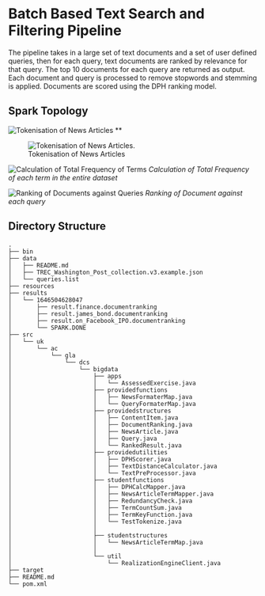 # Batch Based Text Search and Filtering Pipeline

The pipeline takes in a large set of text documents and a set of user defined queries, then for each query, text documents are ranked by relevance for that query. The top 10 documents for each query are returned as output. Each document and query is processed to remove stopwords and stemming is applied. Documents are scored using the DPH ranking model.

## Spark Topology
![Tokenisation of News Articles]()
**
<p align="center">
<figure>
  <img
  src="https://i.imgur.com/o77Prvh.png"
  alt="Tokenisation of News Articles.">
  <figcaption>Tokenisation of News Articles</figcaption>
</figure>
</p>


![Calculation of Total Frequency of Terms](https://i.imgur.com/a1O1b6H.png)
*Calculation of Total Frequency of each term in the entire dataset*

![Ranking of Documents against Queries](https://i.imgur.com/ws7OBMx.png)
*Ranking of Document against each query*

## Directory Structure

```
.
├── bin
├── data
│   ├── README.md
│   ├── TREC_Washington_Post_collection.v3.example.json		
│   └── queries.list						
├── resources
├── results						
│   └── 1646504628047								
│       ├── result.finance.documentranking
│       ├── result.james_bond.documentranking
│       ├── result.on_Facebook_IPO.documentranking
│       └── SPARK.DONE
├── src
│   └── uk
│       └── ac
│           └── gla
│               └── dcs
│                   └── bigdata
│                       ├── apps
│                       │   └── AssessedExercise.java	
│                       ├── providedfunctions
│                       │   ├── NewsFormaterMap.java
│                       │   └── QueryFormaterMap.java
│                       ├── providedstructures
│                       │   ├── ContentItem.java
│                       │   ├── DocumentRanking.java
│                       │   ├── NewsArticle.java
│                       │   ├── Query.java
│                       │   └── RankedResult.java
│                       ├── providedutilities
│                       │   ├── DPHScorer.java
│                       │   ├── TextDistanceCalculator.java
│                       │   └── TextPreProcessor.java
│                       ├── studentfunctions
│                       │   ├── DPHCalcMapper.java
│                       │   ├── NewsArticleTermMapper.java
│                       │   ├── RedundancyCheck.java
│                       │   ├── TermCountSum.java
│                       │   ├── TermKeyFunction.java
│                       │   └── TestTokenize.java
│                       │
│                       ├── studentstructures
│                       │   └── NewsArticleTermMap.java
│                       │
│                       └── util
│                           └── RealizationEngineClient.java
├── target 
├── README.md
└── pom.xml

```


